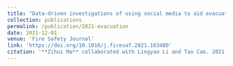```yaml
---
title: "Data-driven investigations of using social media to aid evacuations amid Western United States wildfire season"
collection: publications
permalink: /publication/2021-evacuation
date: 2021-12-01
venue: 'Fire Safety Journal'
link: 'https://doi.org/10.1016/j.firesaf.2021.103480'
citation: '**Zihui Ma** collaborated with Lingyao Li and Tao Cao. 2021. &quot;Data-driven investigations of using social media to aid evacuations amid Western United States wildfire season.&quot; <i>Fire Safety Journal</i> 126, 103480. https://doi.org/10.1016/j.firesaf.2021.103480'
---
```

